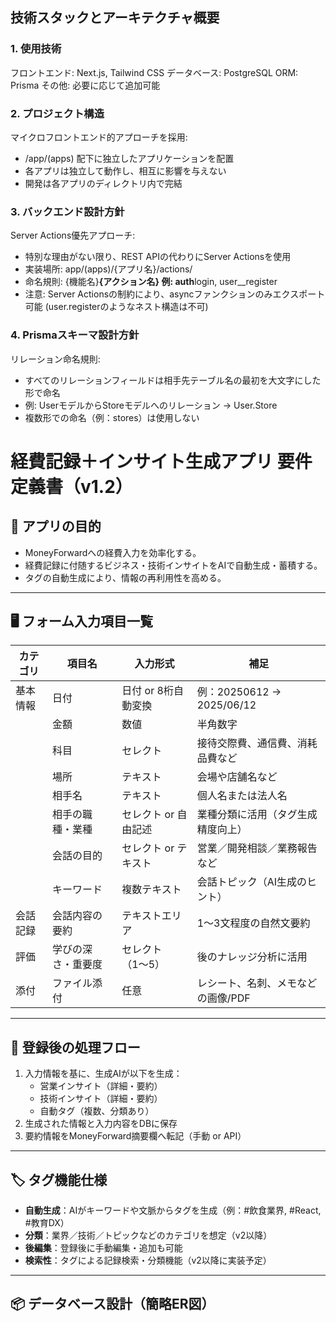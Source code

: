 ## 技術スタックとアーキテクチャ概要

### 1. 使用技術

フロントエンド: Next.js, Tailwind CSS
データベース: PostgreSQL
ORM: Prisma
その他: 必要に応じて追加可能

### 2. プロジェクト構造

マイクロフロントエンド的アプローチを採用:

- /app/(apps) 配下に独立したアプリケーションを配置
- 各アプリは独立して動作し、相互に影響を与えない
- 開発は各アプリのディレクトリ内で完結

### 3. バックエンド設計方針

Server Actions優先アプローチ:

- 特別な理由がない限り、REST APIの代わりにServer Actionsを使用
- 実装場所: app/(apps)/{アプリ名}/actions/
- 命名規則: {機能名}**{アクション名}
  例: auth**login, user\_\_register
- 注意: Server Actionsの制約により、asyncファンクションのみエクスポート可能
  (user.registerのようなネスト構造は不可)

### 4. Prismaスキーマ設計方針

リレーション命名規則:

- すべてのリレーションフィールドは相手先テーブル名の最初を大文字にした形で命名
- 例: UserモデルからStoreモデルへのリレーション → User.Store
- 複数形での命名（例：stores）は使用しない

# 経費記録＋インサイト生成アプリ 要件定義書（v1.2）

## 🎯 アプリの目的

- MoneyForwardへの経費入力を効率化する。
- 経費記録に付随するビジネス・技術インサイトをAIで自動生成・蓄積する。
- タグの自動生成により、情報の再利用性を高める。

---

## 🖥 フォーム入力項目一覧

| カテゴリ | 項目名             | 入力形式             | 補足                               |
| -------- | ------------------ | -------------------- | ---------------------------------- |
| 基本情報 | 日付               | 日付 or 8桁自動変換  | 例：20250612 → 2025/06/12          |
|          | 金額               | 数値                 | 半角数字                           |
|          | 科目               | セレクト             | 接待交際費、通信費、消耗品費など   |
|          | 場所               | テキスト             | 会場や店舗名など                   |
|          | 相手名             | テキスト             | 個人名または法人名                 |
|          | 相手の職種・業種   | セレクト or 自由記述 | 業種分類に活用（タグ生成精度向上） |
|          | 会話の目的         | セレクト or テキスト | 営業／開発相談／業務報告 など      |
|          | キーワード         | 複数テキスト         | 会話トピック（AI生成のヒント）     |
| 会話記録 | 会話内容の要約     | テキストエリア       | 1〜3文程度の自然文要約             |
| 評価     | 学びの深さ・重要度 | セレクト（1〜5）     | 後のナレッジ分析に活用             |
| 添付     | ファイル添付       | 任意                 | レシート、名刺、メモなどの画像/PDF |

---

## 🔁 登録後の処理フロー

1. 入力情報を基に、生成AIが以下を生成：
   - 営業インサイト（詳細・要約）
   - 技術インサイト（詳細・要約）
   - 自動タグ（複数、分類あり）
2. 生成された情報と入力内容をDBに保存
3. 要約情報をMoneyForward摘要欄へ転記（手動 or API）

---

## 🏷 タグ機能仕様

- **自動生成**：AIがキーワードや文脈からタグを生成（例：#飲食業界, #React, #教育DX）
- **分類**：業界／技術／トピックなどのカテゴリを想定（v2以降）
- **後編集**：登録後に手動編集・追加も可能
- **検索性**：タグによる記録検索・分類機能（v2以降に実装予定）

---

## 📦 データベース設計（簡略ER図）
